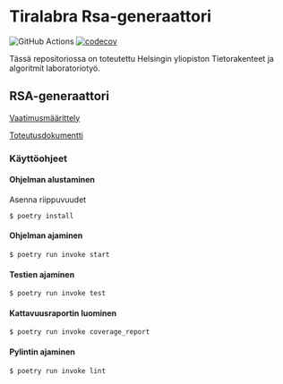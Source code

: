 # Tiralabra Rsa-generaattori
![GitHub Actions](https://github.com/ojanenmarianna/tiralabra-rsa/workflows/CI/badge.svg)
[![codecov](https://codecov.io/gh/ojanenmarianna/tiralabra-rsa/branch/main/graph/badge.svg?token=T2aLuiwMUD)](https://codecov.io/gh/ojanenmarianna/tiralabra-rsa) 

Tässä repositoriossa on toteutettu Helsingin yliopiston Tietorakenteet ja algoritmit laboratoriotyö.

## RSA-generaattori

[Vaatimusmäärittely](./dokumentaatio/vaatimusmaarittely.md)

[Toteutusdokumentti](./dokumentaatio/toteutusdokumentti.md)

### Käyttöohjeet

#### Ohjelman alustaminen

Asenna riippuvuudet
```
$ poetry install
```

#### Ohjelman ajaminen
```
$ poetry run invoke start
```

#### Testien ajaminen
```
$ poetry run invoke test
```

#### Kattavuusraportin luominen
```
$ poetry run invoke coverage_report
```

#### Pylintin ajaminen
```
$ poetry run invoke lint
```
